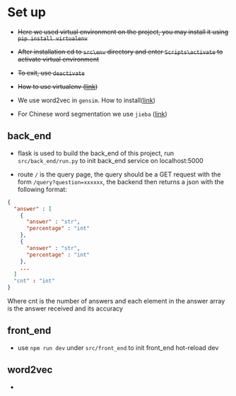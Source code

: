 # Set up

* ~~Here we used virtual environment on the project, you may install it using `pip install virtualenv`~~

* ~~After installation cd to `src\env` directory and enter `Scripts\activate` to activate virtual environment~~

* ~~To exit, use `deactivate`~~

* ~~How to use virtualenv ([link](http://blog.51cto.com/qicheng0211/1561685))~~

* We use word2vec in `gensim`. How to install([link](https://radimrehurek.com/gensim/install.html))

* For Chinese word segmentation we use `jieba` ([link](https://github.com/fxsjy/jieba))

## back_end

* flask is used to build the back_end of this project, run `src/back_end/run.py` to init back_end service on localhost:5000

* route `/` is the query page, the query should be a GET request with the form `/query?question=xxxxxx`, the backend then returns a json with the following format:

```json
{
  "answer" : [
    {
      "answer" : "str",
      "percentage" : "int"
    },
    {
      "answer" : "str",
      "percentage" : "int"
    },
    ...
  ]
  "cnt" : "int" 
}
```

Where cnt is the number of answers and each element in the answer array is the answer received and its accuracy

## front_end

* use `npm run dev` under `src/front_end` to init front_end hot-reload dev 

## word2vec

* 
